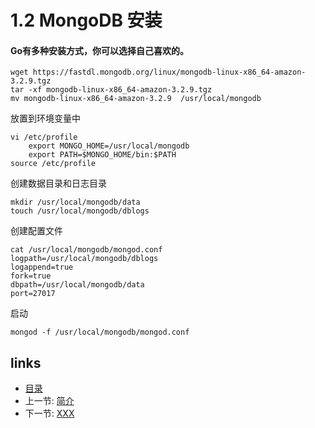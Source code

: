 # 1.2 MongoDB 安装

#### Go有多种安装方式，你可以选择自己喜欢的。

```
wget https://fastdl.mongodb.org/linux/mongodb-linux-x86_64-amazon-3.2.9.tgz
tar -xf mongodb-linux-x86_64-amazon-3.2.9.tgz
mv mongodb-linux-x86_64-amazon-3.2.9  /usr/local/mongodb
```
放置到环境变量中
```
vi /etc/profile
    export MONGO_HOME=/usr/local/mongodb
    export PATH=$MONGO_HOME/bin:$PATH
source /etc/profile
```
创建数据目录和日志目录
```
mkdir /usr/local/mongodb/data
touch /usr/local/mongodb/dblogs
```
创建配置文件
```
cat /usr/local/mongodb/mongod.conf
logpath=/usr/local/mongodb/dblogs
logappend=true
fork=true
dbpath=/usr/local/mongodb/data
port=27017
```
启动
```
mongod -f /usr/local/mongodb/mongod.conf
```

## links
  * [目录](<preface.md>)
  * 上一节: [简介](<01.1.md>)
  * 下一节: [XXX](<01.3.md>)

